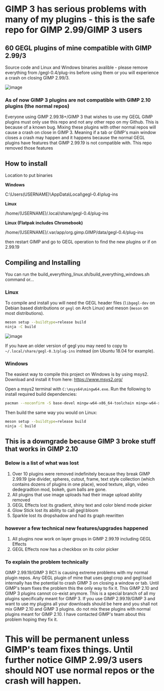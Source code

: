# GIMP 3 has serious problems with many of my plugins - this is the safe repo for GIMP 2.99/GIMP 3 users

## 60 GEGL plugins of mine compatible with GIMP 2.99/3 

Source code and Linux and Windows binaries avalible - please remove everything from /gegl-0.4/plug-ins before using them or you will experience a crash on closing GIMP 2.99/3.

![image](https://github.com/LinuxBeaver/GIMP_3_GEGL_PLUGIN_BUNKER/assets/78667207/a8cf1f6d-3eb2-47bc-879e-44966ea6baa9)


### As of now GIMP 3 plugins are not compatible with GIMP 2.10 plugins (the normal repos)

Everyone using GIMP 2.99.18+/GIMP 3 that wishes to use my GEGL GIMP plugins must only use this repo and not any other repo on my Github. This is because of a known bug. Mixing these plugins with other normal repos will cause a crash on close in GIMP 3.  Meaning if a tab or GIMP's main window closes a crash may happen and it happens because the normal GEGL plugins have features that GIMP 2.99.19 is not compatible with. This repo removed those features


## How to install

Location to put binaries 

**Windows**

 C:\Users\(USERNAME)\AppData\Local\gegl-0.4\plug-ins
 
 **Linux** 

 /home/(USERNAME)/.local/share/gegl-0.4/plug-ins

**Linux (Flatpak includes Chromebook)**

 /home/(USERNAME)/.var/app/org.gimp.GIMP/data/gegl-0.4/plug-ins

then restart GIMP and go to GEGL operation to find the new plugins or if on 2.99.19 



## Compiling and Installing

You can run the build_everything_linux.sh/build_everything_windows.sh command or...

### Linux

To compile and install you will need the GEGL header files (`libgegl-dev` on
Debian based distributions or `gegl` on Arch Linux) and meson (`meson` on
most distributions).

```bash
meson setup --buildtype=release build
ninja -C build

```

![image](https://github.com/LinuxBeaver/GIMP_3_GEGL_PLUGIN_BUNKER/assets/78667207/fa1ef6ae-a4c8-40cf-a1bb-f585cf2ade3a)


If you have an older version of gegl you may need to copy to `~/.local/share/gegl-0.3/plug-ins`
instead (on Ubuntu 18.04 for example).

### Windows

The easiest way to compile this project on Windows is by using msys2.  Download
and install it from here: https://www.msys2.org/

Open a msys2 terminal with `C:\msys64\mingw64.exe`.  Run the following to
install required build dependencies:

```bash
pacman --noconfirm -S base-devel mingw-w64-x86_64-toolchain mingw-w64-x86_64-meson mingw-w64-x86_64-gegl
```

Then build the same way you would on Linux:

```bash
meson setup --buildtype=release build
ninja -C build
```

## This is a downgrade because GIMP 3 broke stuff that works in GIMP 2.10

### Below is a list of what was lost

1. Over 10 plugins were removed indefinitely because they break GIMP 2.99.19 (pie divider, spheres, cutout, frame, text style collection (which contains dozens of plugins in one place), wood texture, align, video dedegradtion mod, bokeh, gum balls are gone.   
2. All plugins that use image uploads had their image upload ability removed
3. GEGL Effects lost its gradient, shiny text and color blend mode picker
4. Glow Stick lost its ability to call gegl:bloom
5. Sparkle lost its dropshadow and had its graph rewritten

### however a few technical new features/upgrades happened

1. All plugins now work on layer groups in GIMP 2.99.19 including GEGL Effects
2. GEGL Effects now has a checkbox on its color picker
   

### To explain the problem technically

GIMP 2.99.19/GIMP 3 RC1 is causing extreme problems with my normal plugin repos. Any GEGL plugin of mine that uses gegl:crop and gegl:load internally has the potential to crash GIMP 3 on closing a window or tab. Until GIMP's team fixes the problem this the only way to fix it. This GIMP 2.10 and GIMP 3 plugins cannot co-exist anymore.  This is a special branch of all my plugins specifically meant for GIMP 3. If you use GIMP 2.99.19/GIMP 3 and want to use my plugins all your downloads should be here and you shall not mix GIMP 2.10 and GIMP 3 plugins. do not mix these plugins with normal plugins meant for GIMP 2.10. I have contacted GIMP's team about this problem hoping they fix it. 


# This will be permanent unless GIMP's team fixes things. Until further notice GIMP 2.99/3 users should NOT use normal repos or the crash will happen. 
